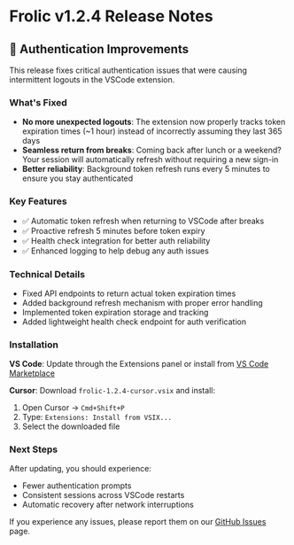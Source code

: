 # Frolic v1.2.4 Release Notes

## 🔐 Authentication Improvements

This release fixes critical authentication issues that were causing intermittent logouts in the VSCode extension.

### What's Fixed

- **No more unexpected logouts**: The extension now properly tracks token expiration times (~1 hour) instead of incorrectly assuming they last 365 days
- **Seamless return from breaks**: Coming back after lunch or a weekend? Your session will automatically refresh without requiring a new sign-in
- **Better reliability**: Background token refresh runs every 5 minutes to ensure you stay authenticated

### Key Features

- ✅ Automatic token refresh when returning to VSCode after breaks
- ✅ Proactive refresh 5 minutes before token expiry
- ✅ Health check integration for better auth reliability
- ✅ Enhanced logging to help debug any auth issues

### Technical Details

- Fixed API endpoints to return actual token expiration times
- Added background refresh mechanism with proper error handling
- Implemented token expiration storage and tracking
- Added lightweight health check endpoint for auth verification

### Installation

**VS Code**: Update through the Extensions panel or install from [VS Code Marketplace](https://marketplace.visualstudio.com/items?itemName=frolic-io.frolic)

**Cursor**: Download `frolic-1.2.4-cursor.vsix` and install:
1. Open Cursor → `Cmd+Shift+P`
2. Type: `Extensions: Install from VSIX...`
3. Select the downloaded file

### Next Steps

After updating, you should experience:
- Fewer authentication prompts
- Consistent sessions across VSCode restarts
- Automatic recovery after network interruptions

If you experience any issues, please report them on our [GitHub Issues](https://github.com/frolic-io/frolic-extension/issues) page.